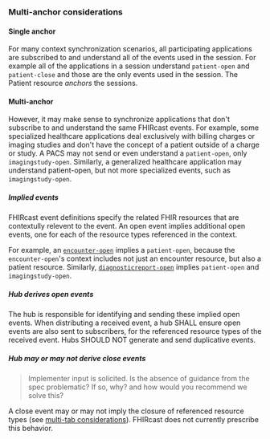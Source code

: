 ### Multi-anchor considerations

#### Single anchor
For many context synchronization scenarios, all participating applications are subscribed to and understand all of the events used in the session. For example all of the applications in a session understand `patient-open` and `patient-close` and those are the only events used in the session. The Patient resource _anchors_ the sessions.

#### Multi-anchor
However, it may make sense to synchronize applications that don't subscribe to and understand the same FHIRcast events. For example, some specialized healthcare applications deal exclusively with billing charges or imaging studies and don't have the concept of a patient outside of a charge or study. A PACS may not send or even understand a `patient-open`, only `imagingstudy-open`. Similarly, a generalized healthcare application may understand patient-open, but not more specialized events, such as `imagingstudy-open`. 

##### Implied events

FHIRcast event definitions specify the related FHIR resources that are contextully relevent to the event. An open event implies additional open events, one for each of the resource types referenced in the context. 

For example, an [`encounter-open`](3-4-encounter-open.html) implies a `patient-open`, because the `encounter-open`'s context includes not just an encounter resource, but also a patient resource. Similarly, [`diagnosticreport-open`](3-12-diagnosticreport-open.html) implies `patient-open` and `imagingstudy-open`. 

##### Hub derives open events

The hub is responsible for identifying and sending these implied open events. When distributing a received event, a hub SHALL ensure open events are also sent to subscribers, for the referenced resource types of the received event. Hubs SHOULD NOT generate and send duplicative events. 

##### Hub may or may not derive close events

> Implementer input is solicited. Is the absence of guidance from the spec problematic? If so, why? and how would you recommend we solve this?

A close event may or may not imply the closure of referenced resource types (see [multi-tab considerations](4-4-multitab-considerations.html)). FHIRcast does not currently prescribe this behavior. 

